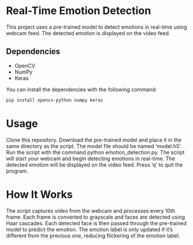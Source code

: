 # Real-Time Emotion Detection

This project uses a pre-trained model to detect emotions in real-time using webcam feed. The detected emotion is displayed on the video feed.

## Dependencies

- OpenCV
- NumPy
- Keras

You can install the dependencies with the following command:

```bash
pip install opencv-python numpy keras
```

# Usage
Clone this repository.
Download the pre-trained model and place it in the same directory as the script. The model file should be named ‘model.h5’.
Run the script with the command python emotion_detection.py.
The script will start your webcam and begin detecting emotions in real-time. The detected emotion will be displayed on the video feed. Press ‘q’ to quit the program.

# How It Works
The script captures video from the webcam and processes every 10th frame. Each frame is converted to grayscale and faces are detected using Haar cascades. Each detected face is then passed through the pre-trained model to predict the emotion. The emotion label is only updated if it’s different from the previous one, reducing flickering of the emotion label.
